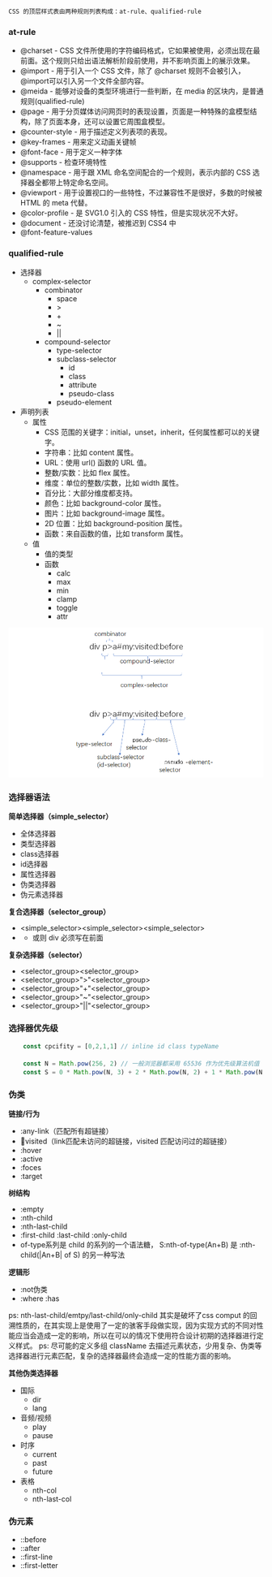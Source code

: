     CSS 的顶层样式表由两种规则列表构成：at-rule、qualified-rule

### at-rule

* @charset - CSS 文件所使用的字符编码格式，它如果被使用，必须出现在最前面。这个规则只给出语法解析阶段前使用，并不影响页面上的展示效果。
* @import - 用于引入一个 CSS 文件，除了 @charset 规则不会被引入，@import可以引入另一个文件全部内容。
* @meida - 能够对设备的类型环境进行一些判断，在 media 的区块内，是普通规则(qualified-rule)
* @page - 用于分页媒体访问网页时的表现设置，页面是一种特殊的盒模型结构，除了页面本身，还可以设置它周围盒模型。
* @counter-style - 用于描述定义列表项的表现。
* @key-frames - 用来定义动画关键帧
* @font-face - 用于定义一种字体
* @supports - 检查环境特性
* @namespace - 用于跟 XML 命名空间配合的一个规则，表示内部的 CSS 选择器全都带上特定命名空间。
* @viewport - 用于设置视口的一些特性，不过兼容性不是很好，多数的时候被 HTML 的 meta 代替。
* @color-profile - 是 SVG1.0 引入的 CSS 特性，但是实现状况不大好。
* @document - 还没讨论清楚，被推迟到 CSS4 中
* @font-feature-values

### qualified-rule

* 选择器
  * complex-selector
    * combinator
      * space
      * \>
      * \+
      * \~
      * ||
    * compound-selector
      * type-selector
      * subclass-selector
        * id
        * class
        * attribute
        * pseudo-class
      * pseudo-element
* 声明列表
  * 属性
    * CSS 范围的关键字：initial，unset，inherit，任何属性都可以的关键字。
    * 字符串：比如 content 属性。
    * URL：使用 url() 函数的 URL 值。
    * 整数/实数：比如 flex 属性。
    * 维度：单位的整数/实数，比如 width 属性。
    * 百分比：大部分维度都支持。
    * 颜色：比如 background-color 属性。
    * 图片：比如 background-image 属性。
    * 2D 位置：比如 background-position 属性。
    * 函数：来自函数的值，比如 transform 属性。
  * 值
    * 值的类型
    * 函数
      * calc
      * max
      * min
      * clamp
      * toggle
      * attr

![语法结构分析](./CSSSystemStructure.png)

### 选择器语法

**简单选择器（simple_selector）**

* 全体选择器
* 类型选择器
* class选择器
* id选择器
* 属性选择器
* 伪类选择器
* 伪元素选择器

**复合选择器（selector_group）**

*  <simple_selector><simple_selector><simple_selector>
*  * 或则 div 必须写在前面


**复杂选择器（selector）**

* <selector_group><sp><selector_group>
* <selector_group>">"<selector_group>
* <selector_group>"+"<selector_group>
* <selector_group>"~"<selector_group>
* <selector_group>"||"<selector_group>

### 选择器优先级

```javascript
    const cpcifity = [0,2,1,1] // inline id class typeName
    
    const N = Math.pow(256, 2) // 一般浏览器都采用 65536 作为优先级算法机值
    const S = 0 * Math.pow(N, 3) + 2 * Math.pow(N, 2) + 1 * Math.pow(N, 1) + 1 * Math.pow(N, 0)
```

### 伪类

**链接/行为**

* :any-link（匹配所有超链接）
* :link:visited（link匹配未访问的超链接，visited 匹配访问过的超链接）
* :hover
* :active
* :foces
* :target

**树结构**

* :empty
* :nth-child
* :nth-last-child
* :first-child :last-child :only-child
* of-type系列是 child 的系列的一个语法糖， S:nth-of-type(An+B) 是 :nth-child(|An+B| of S) 的另一种写法

**逻辑形**
* :not伪类
* :where :has

ps: nth-last-child/emtpy/last-child/only-child 其实是破坏了css comput 的回溯性质的，在其实现上是使用了一定的骇客手段做实现，因为实现方式的不同对性能应当会造成一定的影响，所以在可以的情况下使用符合设计初期的选择器进行定义样式。
ps: 尽可能的定义多组 className 去描述元素状态，少用复杂、伪类等选择器进行元素匹配，复杂的选择器最终会造成一定的性能方面的影响。

**其他伪类选择器**
* 国际
  * dir
  * lang
* 音频/视频
  * play
  * pause
* 时序
  * current
  * past
  * future
* 表格
  * nth-col
  * nth-last-col

### 伪元素

* ::before
* ::after
* ::first-line
* ::first-letter
